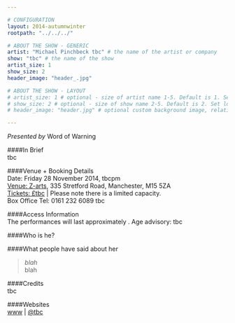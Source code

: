 ```yaml
---

# CONFIGURATION
layout: 2014-autumnwinter
rootpath: "../../../"

# ABOUT THE SHOW - GENERIC
artist: "Michael Pinchbeck tbc" # the name of the artist or company
show: "tbc" # the name of the show
artist_size: 1
show_size: 2
header_image: "header_.jpg"

# ABOUT THE SHOW - LAYOUT
# artist_size: 1 # optional - size of artist name 1-5. Default is 1. Set longer names to lower values
# show_size: 2 # optional - size of show name 2-5. Default is 2. Set longer names to lower values
# header_image: "header.jpg" # optional custom background image, relative to current page

---
```

*Presented by* Word of Warning        
           
####In Brief     
tbc          
          
####Venue + Booking Details    
Date: Friday 28 November 2014, tbcpm   
[Venue: Z-arts](http://www.z-arts.org/about-us/getting-here/), 335 Stretford Road, Manchester, M15 5ZA    
[Tickets: £tbc](http://) | Please note there is a limited capacity.            
Box Office Tel: 0161 232 6089 tbc  
        
####Access Information      
The performances will last approximately . Age advisory: tbc      
      

####Who is he?    

####What people have said about her    
>*blah*<br>blah    
        
####Credits    
tbc            
              
####Websites    
[www](http://) | [@tbc](http://twitter.com/)
